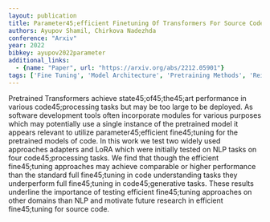 ```yaml
---
layout: publication
title: Parameter45;efficient Finetuning Of Transformers For Source Code
authors: Ayupov Shamil, Chirkova Nadezhda
conference: "Arxiv"
year: 2022
bibkey: ayupov2022parameter
additional_links:
  - {name: "Paper", url: "https://arxiv.org/abs/2212.05901"}
tags: ['Fine Tuning', 'Model Architecture', 'Pretraining Methods', 'Reinforcement Learning', 'Tools', 'Transformer']
---
```

Pretrained Transformers achieve state45;of45;the45;art performance in various code45;processing tasks but may be too large to be deployed. As software development tools often incorporate modules for various purposes which may potentially use a single instance of the pretrained model it appears relevant to utilize parameter45;efficient fine45;tuning for the pretrained models of code. In this work we test two widely used approaches adapters and LoRA which were initially tested on NLP tasks on four code45;processing tasks. We find that though the efficient fine45;tuning approaches may achieve comparable or higher performance than the standard full fine45;tuning in code understanding tasks they underperform full fine45;tuning in code45;generative tasks. These results underline the importance of testing efficient fine45;tuning approaches on other domains than NLP and motivate future research in efficient fine45;tuning for source code.
